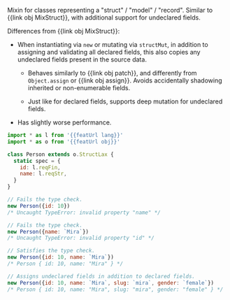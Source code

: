 Mixin for classes representing a "struct" / "model" / "record". Similar to {{link obj MixStruct}}, with additional support for undeclared fields.

Differences from {{link obj MixStruct}}:

* When instantiating via `new` or mutating via `structMut`, in addition to assigning and validating all declared fields, this also copies any undeclared fields present in the source data.

  * Behaves similarly to {{link obj patch}}, and differently from `Object.assign` or {{link obj assign}}. Avoids accidentally shadowing inherited or non-enumerable fields.

  * Just like for declared fields, supports deep mutation for undeclared fields.

* Has slightly worse performance.

```js
import * as l from '{{featUrl lang}}'
import * as o from '{{featUrl obj}}'

class Person extends o.StructLax {
  static spec = {
    id: l.reqFin,
    name: l.reqStr,
  }
}

// Fails the type check.
new Person({id: 10})
/* Uncaught TypeError: invalid property "name" */

// Fails the type check.
new Person({name: `Mira`})
/* Uncaught TypeError: invalid property "id" */

// Satisfies the type check.
new Person({id: 10, name: `Mira`})
/* Person { id: 10, name: "Mira" } */

// Assigns undeclared fields in addition to declared fields.
new Person({id: 10, name: `Mira`, slug: `mira`, gender: `female`})
/* Person { id: 10, name: "Mira", slug: "mira", gender: "female" } */
```

